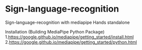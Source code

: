 # Sign-language-recognition
Sign-language-recognition with mediapipe Hands standalone

Installation (Building MediaPipe Python Package)
1.https://google.github.io/mediapipe/getting_started/install.html
2.https://google.github.io/mediapipe/getting_started/python.html

